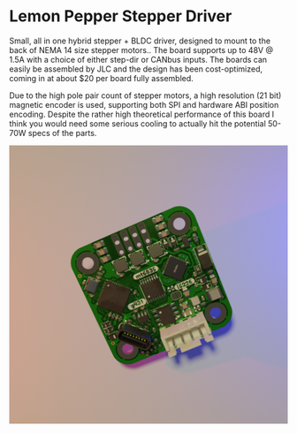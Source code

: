 # Lemon Pepper Stepper Driver
Small, all in one hybrid stepper + BLDC driver, designed to mount to the back of NEMA 14 size stepper motors.. The board supports up to 48V @ 1.5A with a choice of either step-dir or CANbus inputs.
The boards can easily be assembled by JLC and the design has been cost-optimized, coming in at about $20 per board fully assembled. 

Due to the high pole pair count of stepper motors, a high resolution (21 bit) magnetic encoder is used, supporting both SPI and hardware ABI position encoding. 
Despite the rather high theoretical performance of this board I think you would need some serious cooling to actually hit the potential 50-70W specs of the parts.

![Render of PCB](/render.png)
